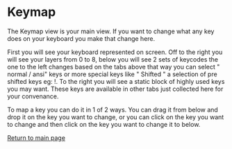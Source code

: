 # Keymap
The Keymap view is your main view. If you want to change what any key does on
your keyboard you make that change here. 

First you will see your keyboard represented on screen. Off to the right you
will see your layers from 0 to 8, below you will see 2 sets of keycodes the one
to the left changes based on the tabs above that way you can select " normal /
ansi" keys or more special keys like " Shifted " a selection of pre shifted keys
eg: !. 
To the right you will see a static block of highly used keys you may want. These
keys are available in other tabs just collected here for your convenance.

To map a key you can do it in 1 of 2 ways. You can drag it from below and drop
it on the key you want to change, or you can click on the key you want to change
and then click on the key you want to change it to below. 

[Return to main page](./README.md)
